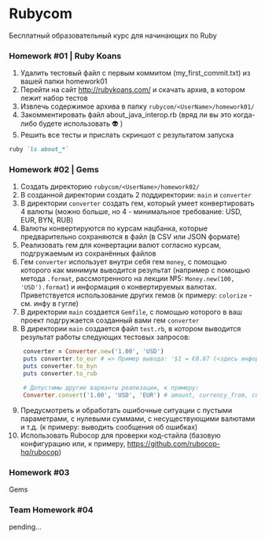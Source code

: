 # Rubycom

Бесплатный образовательный курс для начинающих по Ruby

### Homework #01 | Ruby Koans

1. Удалить тестовый файл с первым коммитом (my_first_commit.txt) из вашей папки homework01
2. Перейти на сайт http://rubykoans.com/ и скачать архив, в котором лежит набор тестов
3. Извлечь содержимое архива в папку `rubycom/<UserName>/homework01/`
4. Закомментировать файл about_java_interop.rb (вряд ли вы это когда-либо будете использовать :alien: )
5. Решить все тесты и прислать скриншот с результатом запуска
```ruby
ruby `ls about_*`
```

### Homework #02 | Gems

1. Создать директорию `rubycom/<UserName>/homework02/`
2. В созданной директории создать 2 поддиректории: `main` и `converter`
3. В директории `converter` создать гем, который умеет конвертировать 4 валюты (можно больше, но 4 - минимальное требование: USD, EUR, BYN, RUB)
4. Валюты конвертируются по курсам нацбанка, которые предварительно сохраняются в файл (в CSV или JSON формате)
5. Реализовать гем для конвертации валют согласно курсам, подгружаемым из сохранённых файлов
6. Гем `converter` использует внутри себя гем `money`, с помощью которого как минимум выводится результат (например с помощью метода `.format`, рассмотренного на лекции №5: `Money.new(100, 'USD').format`) и информация о конвертируемых валютах. Приветствуется использование других гемов (к примеру: `colorize` - см. инфу в гугле)
7. В директории `main` создается `Gemfile`, с помощью которого в ваш проект подгружается созданный вами гем `converter`
8. В директории `main` создается файл `test.rb`, в котором выводится результат работы следующих тестовых запросов:
```ruby
	converter = Converter.new('1.00', 'USD')
	puts converter.to_eur # => Пример вывода: '$1 = €0.87 (<здесь информация про конвертируемые валюты>)'
	puts converter.to_byn
	puts converter.to_rub

	# Допустимы другие варианты реализации, к примеру:
	Converter.convert('1.00', 'USD', 'EUR') # amount, currency_from, currency_to
```
9. Предусмотреть и обработать ошибочные ситуации с пустыми параметрами, с нулевыми суммами, с несуществующими валютами и т.д. (к примеру: выводить сообщения об ошибках)
10. Использовать Rubocop для проверки код-стайла (базовую конфигурацию или, к примеру, https://github.com/rubocop-hq/rubocop)

### Homework #03

Gems

### Team Homework #04

pending...
